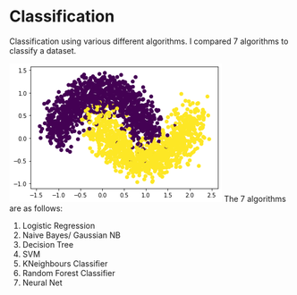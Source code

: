 # Classification
Classification using various different algorithms.
I compared 7 algorithms to classify a dataset. 

![alt text](https://github.com/gauravmadan583/Classification/blob/master/image.jpg?raw=true)
The 7 algorithms are as follows:

1. Logistic Regression
2. Naive Bayes/ Gaussian NB
3. Decision Tree
4. SVM
5. KNeighbours Classifier
6. Random Forest Classifier
7. Neural Net
